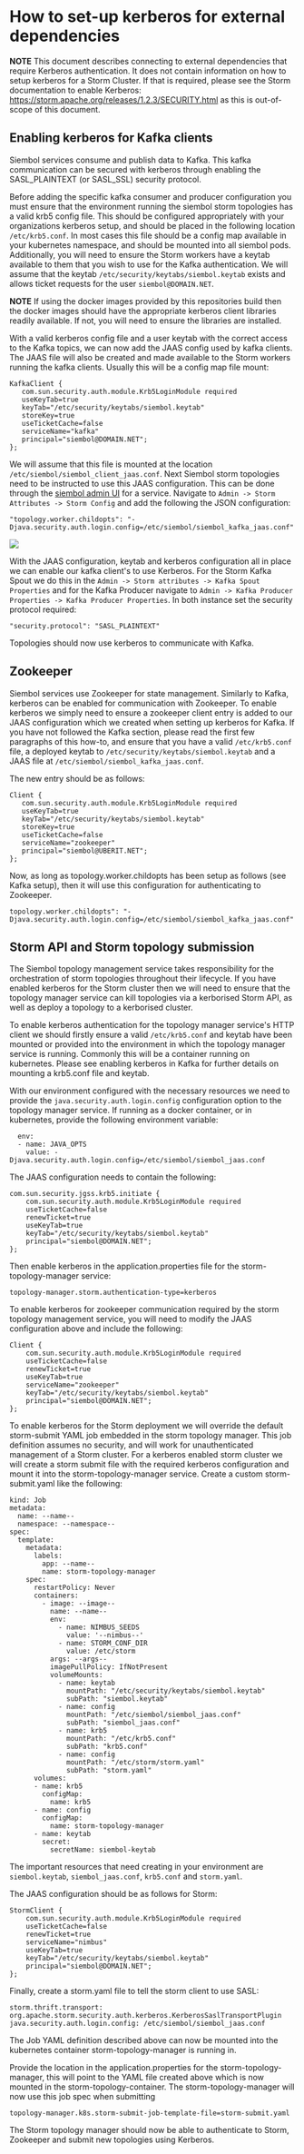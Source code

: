 # How to set-up kerberos for external dependencies

**NOTE** This document describes connecting to external dependencies that require Kerberos authentication. It does not contain information on how to setup kerberos for a Storm Cluster. If that is required, please see the Storm documentation to enable Kerberos: https://storm.apache.org/releases/1.2.3/SECURITY.html as this is out-of-scope of this document.

## Enabling kerberos for Kafka clients
Siembol services consume and publish data to Kafka. This kafka communication can be secured with kerberos through enabling the SASL_PLAINTEXT (or SASL_SSL) security protocol. 

Before adding the specific kafka consumer and producer configuration you must ensure that the environment running the siembol storm topologies has a valid krb5 config file. This should be configured appropriately with your organizations kerberos setup, and should be placed in the following location `/etc/krb5.conf`. In most cases this file should be a config map available in your kubernetes namespace, and should be mounted into all siembol pods. Additionally, you will need to ensure the Storm workers have a keytab available to them that you wish to use for the Kafka authentication. We will assume that the keytab `/etc/security/keytabs/siembol.keytab` exists and allows ticket requests for the user `siembol@DOMAIN.NET`.

**NOTE**
If using the docker images provided by this repositories build then the docker images should have the appropriate kerberos client libraries readily available. If not, you will need to ensure the libraries are installed. 

With a valid kerberos config file and a user keytab with the correct access to the Kafka topics, we can now add the JAAS config used by kafka clients. The JAAS file will also be created and made available to the Storm workers running the kafka clients. Usually this will be a config map file mount:

```
KafkaClient {
   com.sun.security.auth.module.Krb5LoginModule required
   useKeyTab=true
   keyTab="/etc/security/keytabs/siembol.keytab"
   storeKey=true
   useTicketCache=false
   serviceName="kafka"
   principal="siembol@DOMAIN.NET";
};
```

We will assume that this file is mounted at the location `/etc/siembol/siembol_client_jaas.conf`. Next Siembol storm topologies need to be instructed to use this JAAS configuration. This can be done through the [siembol admin UI](../../siembol_ui/siembol_ui.md) for a service. Navigate to `Admin -> Storm Attributes -> Storm Config` and add the following the JSON configuration: 

```
"topology.worker.childopts": "-Djava.security.auth.login.config=/etc/siembol/siembol_kafka_jaas.conf"
```

![](images/jaas-enable.jpg)

With the JAAS configuration, keytab and kerberos configuration all in place we can enable our kafka client's to use Kerberos. For the Storm Kafka Spout we do this in the `Admin -> Storm attributes -> Kafka Spout Properties` and for the Kafka Producer navigate to `Admin -> Kafka Producer Properties -> Kafka Producer Properties`. In both instance set the security protocol required: 

`"security.protocol": "SASL_PLAINTEXT"`

Topologies should now use kerberos to communicate with Kafka. 

## Zookeeper

Siembol services use Zookeeper for state management. Similarly to Kafka, kerberos can be enabled for communication with Zookeeper. To enable kerberos we simply need to ensure a zookeeper client entry is added to our JAAS configuration which we created when setting up kerberos for Kafka. If you have not followed the Kafka section, please read the first few paragraphs of this how-to, and ensure that you have a valid `/etc/krb5.conf` file, a deployed keytab to `/etc/security/keytabs/siembol.keytab` and a JAAS file at `/etc/siembol/siembol_kafka_jaas.conf`.

The new entry should be as follows: 

```
Client {
   com.sun.security.auth.module.Krb5LoginModule required
   useKeyTab=true
   keyTab="/etc/security/keytabs/siembol.keytab"
   storeKey=true
   useTicketCache=false
   serviceName="zookeeper"
   principal="siembol@UBERIT.NET";
};
```

Now, as long as topology.worker.childopts has been setup as follows (see Kafka setup), then it will use this configuration for authenticating to Zookeeper.

```
topology.worker.childopts": "-Djava.security.auth.login.config=/etc/siembol/siembol_kafka_jaas.conf"
```

## Storm API and Storm topology submission

The Siembol topology management service takes responsibility for the orchestration of storm topologies throughout their lifecycle. If you have enabled kerberos for the Storm cluster then we will need to ensure that the topology manager service can kill topologies via a kerborised Storm API, as well as deploy a topology to a kerborised cluster. 

To enable kerberos authentication for the topology manager service's HTTP client we should firstly ensure a valid `/etc/krb5.conf` and keytab have been mounted or provided into the environment in which the topology manager service is running. Commonly this will be a container running on kubernetes. Please see enabling kerberos in Kafka for further details on mounting a krb5.conf file and keytab. 

With our environment configured with the necessary resources we need to provide the `java.security.auth.login.config` configuration option to the topology manager service. If running as a docker container, or in kubernetes, provide the following environment variable:

```
  env:
  - name: JAVA_OPTS
    value: -Djava.security.auth.login.config=/etc/siembol/siembol_jaas.conf
```

The JAAS configuration needs to contain the following:

```
com.sun.security.jgss.krb5.initiate {
    com.sun.security.auth.module.Krb5LoginModule required
    useTicketCache=false 
    renewTicket=true 
    useKeyTab=true 
    keyTab="/etc/security/keytabs/siembol.keytab"
    principal="siembol@DOMAIN.NET";
};
```
Then enable kerberos in the application.properties file for the storm-topology-manager service:

```
topology-manager.storm.authentication-type=kerberos
```

To enable kerberos for zookeeper communication required by the storm topology management service, you will need to modify the JAAS configuration above and include the following:

```
Client {
    com.sun.security.auth.module.Krb5LoginModule required 
    useTicketCache=false 
    renewTicket=true 
    useKeyTab=true 
    serviceName="zookeeper"
    keyTab="/etc/security/keytabs/siembol.keytab"
    principal="siembol@DOMAIN.NET";
};
```

To enable kerberos for the Storm deployment we will override the default storm-submit YAML job embedded in the storm topology manager. This job definition assumes no security, and will work for unauthenticated management of a Storm cluster. For a kerberos enabled storm cluster we will create a storm submit file with the required kerberos configuration and mount it into the storm-topology-manager service. Create a custom storm-submit.yaml like the following: 

```apiVersion: batch/v1
kind: Job
metadata:
  name: --name--
  namespace: --namespace--
spec:
  template:
    metadata:
      labels:
        app: --name--
        name: storm-topology-manager
    spec:
      restartPolicy: Never
      containers:
        - image: --image--
          name: --name--
          env:
            - name: NIMBUS_SEEDS
              value: '--nimbus--'
            - name: STORM_CONF_DIR 
              value: /etc/storm
          args: --args--
          imagePullPolicy: IfNotPresent
          volumeMounts:
            - name: keytab
              mountPath: "/etc/security/keytabs/siembol.keytab"
              subPath: "siembol.keytab"
            - name: config
              mountPath: "/etc/siembol/siembol_jaas.conf"
              subPath: "siembol_jaas.conf"
            - name: krb5
              mountPath: "/etc/krb5.conf"
              subPath: "krb5.conf"
            - name: config
              mountPath: "/etc/storm/storm.yaml"
              subPath: "storm.yaml"
      volumes:
      - name: krb5
        configMap:
          name: krb5
      - name: config
        configMap:
          name: storm-topology-manager
      - name: keytab
        secret:
          secretName: siembol-keytab
```
The important resources that need creating in your environment are `siembol.keytab`, `siembol_jaas.conf`, `krb5.conf` and `storm.yaml`.

The JAAS configuration should be as follows for Storm:

```
StormClient {
    com.sun.security.auth.module.Krb5LoginModule required 
    useTicketCache=false 
    renewTicket=true 
    serviceName="nimbus"
    useKeyTab=true 
    keyTab="/etc/security/keytabs/siembol.keytab"
    principal="siembol@DOMAIN.NET";
};
```

Finally, create a storm.yaml file to tell the storm client to use SASL:

```
storm.thrift.transport: org.apache.storm.security.auth.kerberos.KerberosSaslTransportPlugin
java.security.auth.login.config: /etc/siembol/siembol_jaas.conf
```

The Job YAML definition described above can now be mounted into the kubernetes container storm-topology-manager is running in. 

Provide the location in the application.properties for the storm-topology-manager, this will point to the YAML file created above which is now mounted in the storm-topology-container. The storm-topology-manager will now use this job spec when submitting 

```
topology-manager.k8s.storm-submit-job-template-file=storm-submit.yaml
```

The Storm topology manager should now be able to authenticate to Storm, Zookeeper and submit new topologies using Kerberos. 